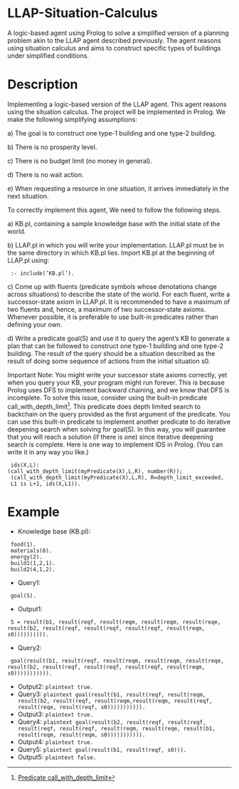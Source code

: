 # LLAP-Situation-Calculus
A logic-based agent using Prolog to solve a simplified version of a planning problem akin to the LLAP agent described previously. The agent reasons using situation calculus and aims to construct specific types of buildings under simplified conditions.

# Description
Implementing a logic-based version of the LLAP agent. This agent reasons using the situation calculus. The project will be implemented in Prolog. We make the following simplifying assumptions:

a) The goal is to construct one type-1 building and one type-2 building.

b) There is no prosperity level.

c) There is no budget limit (no money in general).

d) There is no wait action.

e) When requesting a resource in one situation, it arrives immediately in the next situation. 

To correctly implement this agent, We need to follow the following steps.

a) KB.pl, containing a sample knowledge base with the initial state of the world. 

b)  LLAP.pl in which you will write your implementation. LLAP.pl must be in the same directory in which KB.pl lies. Import KB.pl at the beginning of LLAP.pl using:
```plaintext
 :- include(’KB.pl’).
```
c) Come up with fluents (predicate symbols whose denotations change across situations) to describe the state of the world. For each fluent, write a successor-state axiom in LLAP.pl. It is recommended to have a maximum of two fluents and, hence, a maximum of two successor-state axioms. Whenever possible, it is preferable to use built-in predicates rather than defining your own. 
 
d) Write a predicate goal(S) and use it to query the agent’s KB to generate a plan that can be followed to construct one type-1 building and one type-2 building. The result of the query should be a situation described as the result of doing some sequence of actions from the initial situation s0.

Important Note: You might write your successor state axioms correctly, yet when you query your KB, your program might run forever. This is because Prolog uses DFS to implement backward chaining, and we know that DFS is incomplete. To solve this issue, consider using the built-in predicate call_with_depth_limit[^1]. This predicate does depth limited search to backchain on the query provided as the first argument of the predicate. You can use this built-in predicate to implement another predicate to do iterative deepening search when solving for goal(S). In this way, you will guarantee that you will reach a solution (if there is one) since iterative deepening search is complete. Here is one way to implement IDS in Prolog. (You can write it in any way you like.)
```plaintext
 ids(X,L):
(call_with_depth_limit(myPredicate(X),L,R), number(R));
 (call_with_depth_limit(myPredicate(X),L,R), R=depth_limit_exceeded,
 L1 is L+1, ids(X,L1)).
```
[^1]: [Predicate call_with_depth_limit](http://www.swi-prolog.org/pldoc/man?predicate=call_with_depth_limit/3)


# Example
-  Knowledge base (KB.pl):
```plaintext
 food(1).
 materials(0).
 energy(2).
 build1(1,2,1).
 build2(4,1,2).
```
- Query1:
```plaintext
 goal(S).
 ```
- Output1:
```plaintext
 S = result(b1, result(reqf, result(reqm, result(reqm, result(reqe, result(b2, result(reqf, result(reqf, result(reqf, result(reqm, s0)))))))))).
```
  
- Query2:
```plaintext
 goal(result(b1, result(reqf, result(reqm, result(reqm, result(reqe, result(b2, result(reqf, result(reqf, result(reqf, result(reqm, s0))))))))))).
```
- Output2: ```plaintext
          true.
          ```
- Query3: ```plaintext
          goal(result(b1, result(reqf, result(reqm, result(b2, result(reqf, result(reqm,result(reqm, result(reqf, result(reqe, result(reqf, s0))))))))))).
          ```
- Output3: ```plaintext
           true.
           ```
- Query4: ```plaintext
          goal(result(b2, result(reqf, result(reqf, result(reqf, result(reqf, result(reqm, result(reqe, result(b1, result(reqm, result(reqm, s0))))))))))).
          ```
- Output4: ```plaintext
          true.
          ```
- Query5: ```plaintext
           goal(result(b1, result(reqf, s0))).
          ```
- Output5: ```plaintext
           false.
           ```

